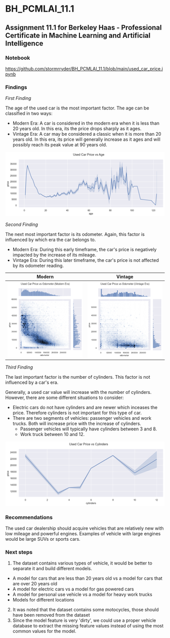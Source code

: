 # BH_PCMLAI_11.1

## Assignment 11.1 for Berkeley Haas - Professional Certificate in Machine Learning and Artificial Intelligence

### Notebook
https://github.com/stormrryder/BH_PCMLAI_11.1/blob/main/used_car_price.ipynb

### Findings

*First Finding*

The age of the used car is the most important factor. The age can be classified in two ways:
- Modern Era: A car is considered in the modern era when it is less than 20 years old. In this era, its the price drops sharply as it ages.
- Vintage Era: A car may be considered a classic when it is more than 20 years old. In this era, its price will generally increase as it ages and will possibly reach its peak value at 90 years old.

![image info](./images/price_age.png)

*Second Finding*

The next most important factor is its odometer. Again, this factor is influenced by which era the car belongs to.
- Modern Era: During this early timeframe, the car's price is negatively impacted by the increase of its mileage.
- Vintage Era: During this later timeframe, the car's price is not affected by its odometer reading.

 Modern                    |   Vintage
:-------------------------:|:-------------------------:
![](./images/price_odo_modern.png)  |  ![](./images/price_odo_vintage.png)


*Third Finding*

The last important factor is the number of cylinders. This factor is not influenced by a car's era.

Generally, a used car value will increase with the number of cylinders. However, there are some different situations to consider:
- Electric cars do not have cylinders and are newer which inceases the price. Therefore cylinders is not important for this type of car.
- There are two segments of vehicles: passenger vehicles and work trucks. Both will increase price with the increase of cylinders.
  - Passenger vehicles will typically have cylinders between 3 and 8.
  - Work truck between 10 and 12.

![image info](./images/price_cylinders.png)

### Recommendations
The used car dealership should acquire vehicles that are relatively new with low mileage and powerful engines. Examples of vehicle with large engines would be large SUVs or sports cars.

### Next steps

1. The dataset contains various types of vehicle, it would be better to separate it and build different models.
  - A model for cars that are less than 20 years old vs a model for cars that are over 20 years old
  - A model for electric cars vs a model for gas powered cars
  - A model for personal use vehicle vs a model for heavy work trucks
  - Models for different locations
2. It was noted that the dataset contains some motocycles, those should have been removed from the dataset
3. Since the model feature is very 'dirty', we could use a proper vehicle database to extract the missing feature values instead of using the most common values for the model.